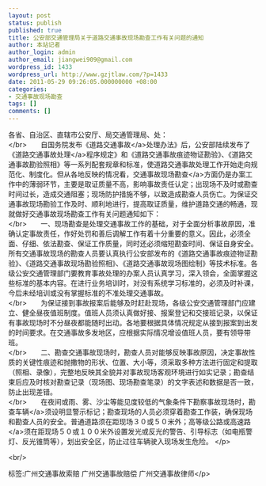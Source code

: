 ```yaml
---
layout: post
status: publish
published: true
title: 公安部交通管理局关于道路交通事故现场勘查工作有关问题的通知
author: 本站记者
author_login: admin
author_email: jiangwei909@gmail.com
wordpress_id: 1433
wordpress_url: http://www.gzjtlaw.com/?p=1433
date: 2011-05-29 09:26:05.000000000 +08:00
categories:
- 交通事故现场勘查
tags: []
comments: []
---
```

<p><font>各省、自治区、直辖市公安厅、局交通管理局、处： <br><&#47;br>　　自国务院发布《道路<a>交通事故<&#47;a>处理办法》后，公安部陆续发布了《道路<a>交通事故处理<&#47;a>程序规定》和《道路交通事故痕迹物证勘验》、《道路交通事故勘验照相》等一系列配套规章和标准，使道路交通事故处理工作开始走向规范化、制度化。但从各地反映的情况看，交通事故<a>现场勘查<&#47;a>方面仍是办案工作中的薄弱环节，主要是取证质量不高，影响事故责任认定；出现场不及时或勘查时间过长，造成交通阻塞；现场防护措施不够，以致造成勘查人员伤亡。为保证交通事故现场勘验工作及时、顺利地进行，提高取证质量，维护道路交通的畅通，现就做好交通事故现场勘查工作有关问题通知如下： <br><&#47;br>　　一、现场勘查是处理交通事故工作的基础，对于全面分析事故原因，准确认定事故责任，作好处罚和善后调解工作有着十分重要的意义。因此，必须全面、仔细、依法勘查、保证工作质量，同时还必须缩短勘查时间、保证自身安全。所有交通事故现场的勘查人员要认真执行公安部发布的《道路交通事故痕迹物证勘验》、《道路交通事故现场勘验照相》、《道路交通事故现场图绘制》等技术标准。各级公安交通管理部门要教育事故处理的办案人员认真学习，深入领会，全面掌握这些标准的基本内容。在进行业务培训时，对没有系统学习标准的，必须及时补课，今后未经培训或没有掌握标准的不准处理交通事故。 <br><&#47;br>　　为保证接到事故报案后能够及时赶赴现场，各级公安交通管理部门应建立、健全昼夜值班制度。值班人员须认真做好接、报案登记和交接班记录，以保证有事故现场时不分昼夜都能随时出动。各地要根据具体情况规定从接到报案到出发的时间要求。在交通事故多发地区，应根据实际情况增设值班人员，要有领导带班。 <br><&#47;br>　　二、勘查交通事故现场时，勘查人员对能够反映事故原因，决定事故性质的关键性痕迹和抛撒物的形状、位置、大小等，须采取多种方法进行固定和提取（照相、录像），完整地反映其全貌并对事故现场客观环境进行如实记录；勘查结束后应及时核对勘查记录（现场图、现场勘查笔录）的文字表述和数据是否一致，防止出现差错。 <br><&#47;br>　　在夜间或雨、雾、沙尘等能见度较低的气象条件下勘察事故现场时，勘查<a>车辆<&#47;a>须设明显警示标记；勘查现场的人员必须穿着勘查工作装，确保现场和勘查人员的安全。普通道路须在距现场３０或５０米外；高等级公路或<a>高速路<&#47;a>须在距现场５０或１００米外设置发光或反光的警告、引导标志（如电瓶警灯、反光锥筒等），划出安全区，防止过往车辆驶入现场发生危险。 <&#47;p><br&#47;><p>标签:广州交通事故索赔 广州交通事故赔偿 广州交通事故律师<&#47;p>
